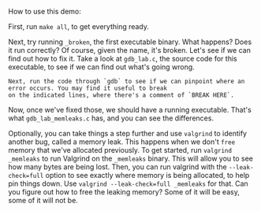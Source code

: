 How to use this demo:

First, run `make all`, to get everything ready.

Next, try running `_broken`, the first executable binary. What happens? Does it run correctly?
    Of course, given the name, it's broken. Let's see if we can find out how to fix it. Take a look at 
    `gdb_lab.c`, the source code for this executable, to see if we can find out what's going wrong.
    
    Next, run the code through `gdb` to see if we can pinpoint where an error occurs. You may find it useful to break
    on the indicated lines, where there's a comment of `BREAK HERE`.

Now, once we've fixed those, we should have a running executable. That's what `gdb_lab_memleaks.c` has, and you can see the differences.

Optionally, you can take things a step further and use `valgrind` to identify another bug, called a memory leak. This happens when we 
don't `free` memory that we've allocated previously.
    To get started, run `valgrind _memleaks` to run Valgrind on the `_memleaks` binary. This will allow you to see how many bytes are being lost.
    Then, you can run valgrind with the `--leak-check=full` option to see exactly where memory is being allocated, to help pin things down. Use
    `valgrind --leak-check=full _memleaks` for that.
    Can you figure out how to free the leaking memory? Some of it will be easy, some of it will not be.